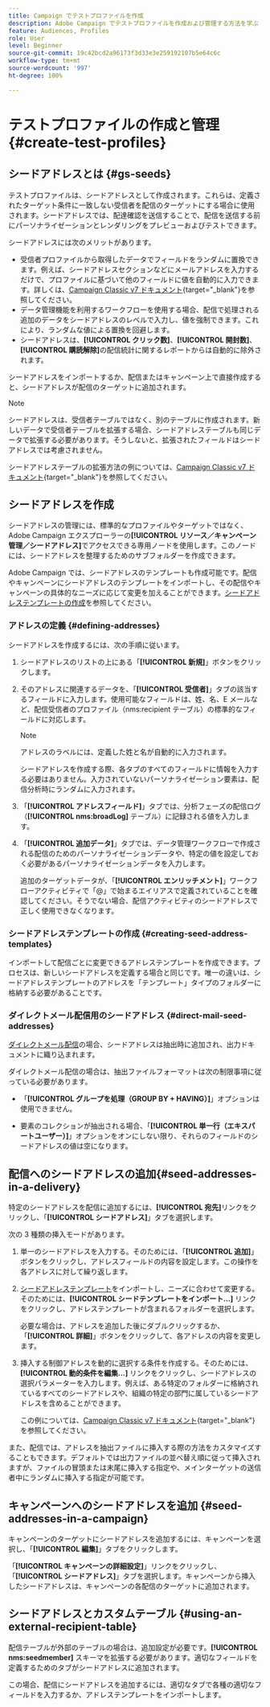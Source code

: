 ```yaml
---
title: Campaign でテストプロファイルを作成
description: Adobe Campaign でテストプロファイルを作成および管理する方法を学ぶ
feature: Audiences, Profiles
role: User
level: Beginner
source-git-commit: 19c42bcd2a96173f3d33e3e259192107b5e64c6c
workflow-type: tm+mt
source-wordcount: '997'
ht-degree: 100%

---
```


# テストプロファイルの作成と管理 {#create-test-profiles}

## シードアドレスとは {#gs-seeds}

テストプロファイルは、シードアドレスとして作成されます。これらは、定義されたターゲット条件に一致しない受信者を配信のターゲットにする場合に使用されます。シードアドレスでは、配達確認を送信することで、配信を送信する前にパーソナライゼーションとレンダリングをプレビューおよびテストできます。

シードアドレスには次のメリットがあります。

* 受信者プロファイルから取得したデータでフィールドをランダムに置換できます。例えば、シードアドレスセクションなどにメールアドレスを入力するだけで、プロファイルに基づいて他のフィールドに値を自動的に入力できます。詳しくは、[Campaign Classic v7 ドキュメント](https://experienceleague.adobe.com/docs/campaign-classic/using/sending-messages/using-seed-addresses/use-case--selecting-seed-addresses-on-criteria.html?lang=ja){target="_blank"}を参照してください。
* データ管理機能を利用するワークフローを使用する場合、配信で処理される追加のデータをシードアドレスのレベルで入力し、値を強制できます。これにより、ランダムな値による置換を回避します。
* シードアドレスは、**[!UICONTROL クリック数]**、**[!UICONTROL 開封数]**、**[!UICONTROL 購読解除]**&#x200B;の配信統計に関するレポートからは自動的に除外されます。

シードアドレスをインポートするか、配信またはキャンペーン上で直接作成すると、シードアドレスが配信のターゲットに追加されます。

>[!NOTE]
>
>シードアドレスは、受信者テーブルではなく、別のテーブルに作成されます。新しいデータで受信者テーブルを拡張する場合、シードアドレステーブルも同じデータで拡張する必要があります。そうしないと、拡張されたフィールドはシードアドレスでは考慮されません。
>
>シードアドレステーブルの拡張方法の例については、[Campaign Classic v7 ドキュメント](https://experienceleague.adobe.com/docs/campaign-classic/using/sending-messages/using-seed-addresses/use-case--selecting-seed-addresses-on-criteria.html?lang=ja){target="_blank"}を参照してください。



## シードアドレスを作成

シードアドレスの管理には、標準的なプロファイルやターゲットではなく、Adobe Campaign エクスプローラーの&#x200B;**[!UICONTROL リソース／キャンペーン管理／シードアドレス]**&#x200B;でアクセスできる専用ノードを使用します。このノードには、シードアドレスを整理するためのサブフォルダーを作成できます。

Adobe Campaign では、シードアドレスのテンプレートも作成可能です。配信やキャンペーンにシードアドレスのテンプレートをインポートし、その配信やキャンペーンの具体的なニーズに応じて変更を加えることができます。[シードアドレステンプレートの作成](#creating-seed-address-templates)を参照してください。

### アドレスの定義 {#defining-addresses}

シードアドレスを作成するには、次の手順に従います。

1. シードアドレスのリストの上にある「**[!UICONTROL 新規]**」ボタンをクリックします。
1. そのアドレスに関連するデータを、「**[!UICONTROL 受信者]**」タブの該当するフィールドに入力します。使用可能なフィールドは、姓、名、E メールなど、配信受信者のプロファイル（nms:recipient テーブル）の標準的なフィールドに対応します。

   >[!NOTE]
   >
   >アドレスのラベルには、定義した姓と名が自動的に入力されます。
   >
   >シードアドレスを作成する際、各タブのすべてのフィールドに情報を入力する必要はありません。入力されていないパーソナライゼーション要素は、配信分析時にランダムに入力されます。

1. 「**[!UICONTROL アドレスフィールド]**」タブでは、分析フェーズの配信ログ（**[!UICONTROL nms:broadLog]** テーブル）に記録される値を入力します。

1. 「**[!UICONTROL 追加データ]**」タブでは、データ管理ワークフローで作成される配信のためのパーソナライゼーションデータや、特定の値を設定しておく必要があるパーソナライゼーションデータを入力します。

   追加のターゲットデータが、「**[!UICONTROL エンリッチメント]**」ワークフローアクティビティで「@」で始まるエイリアスで定義されていることを確認してください。そうでない場合、配信アクティビティのシードアドレスで正しく使用できなくなります。

### シードアドレステンプレートの作成 {#creating-seed-address-templates}

インポートして配信ごとに変更できるアドレステンプレートを作成できます。プロセスは、新しいシードアドレスを定義する場合と同じです。唯一の違いは、シードアドレステンプレートのアドレスを「テンプレート」タイプのフォルダーに格納する必要があることです。

### ダイレクトメール配信用のシードアドレス {#direct-mail-seed-addresses}

[ダイレクトメール配信](../send/direct-mail.md)の場合、シードアドレスは抽出時に追加され、出力ドキュメントに織り込まれます。

ダイレクトメール配信の場合は、抽出ファイルフォーマットは次の制限事項に従っている必要があります。

* 「**[!UICONTROL グループを処理（GROUP BY + HAVING）]**」オプションは使用できません。

* 要素のコレクションが抽出される場合、「**[!UICONTROL 単一行（エキスパートユーザー）]**」オプションをオンにしない限り、それらのフィールドのシードアドレスの値は空になります。

## 配信へのシードアドレスの追加{#seed-addresses-in-a-delivery}

特定のシードアドレスを配信に追加するには、**[!UICONTROL 宛先]**&#x200B;リンクをクリックし、「**[!UICONTROL シードアドレス]**」タブを選択します。

次の 3 種類の挿入モードがあります。

1. 単一のシードアドレスを入力する。そのためには、「**[!UICONTROL 追加]**」ボタンをクリックし、アドレスフィールドの内容を設定します。この操作を各アドレスに対して繰り返します。

1. [シードアドレステンプレート](#creating-seed-address-template)をインポートし、ニーズに合わせて変更する。そのためには、**[!UICONTROL シードテンプレートをインポート...]** リンクをクリックし、アドレステンプレートが含まれるフォルダーを選択します。

   必要な場合は、アドレスを追加した後にダブルクリックするか、「**[!UICONTROL 詳細]**」ボタンをクリックして、各アドレスの内容を変更します。

1. 挿入する制御アドレスを動的に選択する条件を作成する。そのためには、**[!UICONTROL 動的条件を編集...]** リンクをクリックし、シードアドレスの選択パラメーターを入力します。例えば、ある特定のフォルダーに格納されているすべてのシードアドレスや、組織の特定の部門に属しているシードアドレスを含めることができます。

   この例については、[Campaign Classic v7 ドキュメント](https://experienceleague.adobe.com/docs/campaign-classic/using/sending-messages/using-seed-addresses/use-case--selecting-seed-addresses-on-criteria.html?lang=ja){target="_blank"}を参照してください。

また、配信では、アドレスを抽出ファイルに挿入する際の方法をカスタマイズすることもできます。デフォルトでは出力ファイルの並べ替え順に従って挿入されますが、ファイルの冒頭または末尾に挿入する指定や、メインターゲットの送信者中にランダムに挿入する指定が可能です。

## キャンペーンへのシードアドレスを追加 {#seed-addresses-in-a-campaign}

キャンペーンのターゲットにシードアドレスを追加するには、キャンペーンを選択し、「**[!UICONTROL 編集]**」タブをクリックします。

「**[!UICONTROL キャンペーンの詳細設定]**」リンクをクリックし、「**[!UICONTROL シードアドレス]**」タブを選択します。キャンペーンから挿入したシードアドレスは、キャンペーンの各配信のターゲットに追加されます。

## シードアドレスとカスタムテーブル {#using-an-external-recipient-table}

配信テーブルが外部のテーブルの場合は、追加設定が必要です。**[!UICONTROL nms:seedmember]** スキーマを拡張する必要があります。適切なフィールドを定義するためのタブがシードアドレスに追加されます。

この場合、配信にシードアドレスを追加するには、適切なタブで各種の適切なフィールドを入力するか、アドレステンプレートをインポートします。

<!--The **nms:seedMember** schema extension is [this section](../../configuration/using/seed-addresses.md).-->

